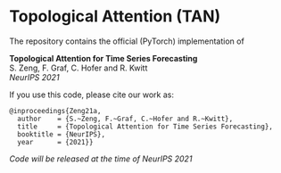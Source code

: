 # Topological Attention (TAN)

The repository contains the official (PyTorch) implementation of 

**Topological Attention for Time Series Forecasting**     
S. Zeng, F. Graf, C. Hofer and R. Kwitt     
*NeurIPS 2021*

If you use this code, please cite our work as:

```
@inproceedings{Zeng21a,
  author    = {S.~Zeng, F.~Graf, C.~Hofer and R.~Kwitt},
  title     = {Topological Attention for Time Series Forecasting},
  booktitle = {NeurIPS},
  year      = {2021}}
```

*Code will be released at the time of NeurIPS 2021*



